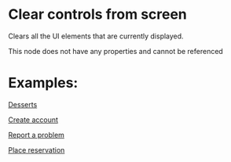 # Clear controls from screen

Clears all the UI elements that are currently displayed.

This node does not have any properties and cannot be referenced

# Examples:

[Desserts](../../Nodes/Examples/Desserts.md)

[Create account](../../Nodes/Examples/CreateAccount.md)

[Report a problem](../../Nodes/Examples/ReportAProblem.md)

[Place reservation](../../Nodes/Examples/PlaceReservation.md)
